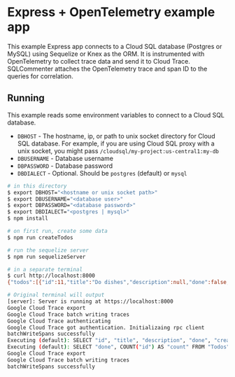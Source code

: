 # Express + OpenTelemetry example app

This example Express app connects to a Cloud SQL database (Postgres or MySQL)
using Sequelize or Knex as the ORM. It is instrumented with OpenTelemetry to
collect trace data and send it to Cloud Trace. SQLCommenter attaches the
OpenTelemetry trace and span ID to the queries for correlation.

## Running

This example reads some environment variables to connect to a Cloud SQL database.

- `DBHOST` - The hostname, ip, or path to unix socket directory for Cloud SQL
database. For example, if you are using Cloud SQL proxy with a unix socket,
you might pass `/cloudsql/my-project:us-central1:my-db`
- `DBUSERNAME` - Database username
- `DBPASSWORD` - Database password
- `DBDIALECT` - Optional. Should be `postgres` (default) or `mysql`

```bash
# in this directory
$ export DBHOST="<hostname or unix socket path>"
$ export DBUSERNAME="<database user>"
$ export DBPASSWORD="<database password>"
$ export DBDIALECT="<postgres | mysql>"
$ npm install

# on first run, create some data
$ npm run createTodos

# run the sequelize server
$ npm run sequelizeServer

# in a separate terminal
$ curl http://localhost:8000
{"todos":[{"id":11,"title":"Do dishes","description":null,"done":false,"createdAt":"2020-11-06T01:59:50.111Z","updatedAt":"2020-11-06T01:59:50.111Z"},{"id":12,"title":"Buy groceries","description":null,"done":false,"createdAt":"2020-11-06T01:59:50.111Z","updatedAt":"2020-11-06T01:59:50.111Z"},{"id":13,"title":"Do laundry","description":"Finish before Thursday!","done":false,"createdAt":"2020-11-06T01:59:50.111Z","updatedAt":"2020-11-06T01:59:50.111Z"},{"id":14,"title":"Clean room","description":null,"done":false,"createdAt":"2020-11-06T01:59:50.111Z","updatedAt":"2020-11-06T01:59:50.111Z"},{"id":15,"title":"Wash car","description":null,"done":false,"createdAt":"2020-11-06T01:59:50.112Z","updatedAt":"2020-11-06T01:59:50.112Z"}]}

# Original terminal will output
[server]: Server is running at https://localhost:8000
Google Cloud Trace export
Google Cloud Trace batch writing traces
Google Cloud Trace authenticating
Google Cloud Trace got authentication. Initializaing rpc client
batchWriteSpans successfully
Executing (default): SELECT "id", "title", "description", "done", "createdAt", "updatedAt" FROM "Todos" AS "Todo" LIMIT 20; /*client_timezone='%2B00%3A00',db_driver='sequelize%3A6.3.3',route='%2F',traceparent='00-3e2914ebce6af09508dd1ff1128493a8-81d09ab4d8cde7cf-01'*/
Executing (default): SELECT "done", COUNT("id") AS "count" FROM "Todos" AS "Todo" GROUP BY "done"; /*client_timezone='%2B00%3A00',db_driver='sequelize%3A6.3.3',route='%2F',traceparent='00-3e2914ebce6af09508dd1ff1128493a8-81d09ab4d8cde7cf-01'*/
Google Cloud Trace export
Google Cloud Trace batch writing traces
batchWriteSpans successfully
```
